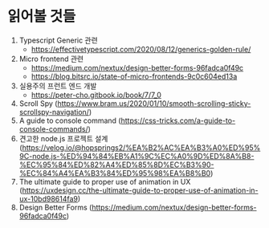 # 읽어볼 것들

1. Typescript Generic 관련 
    - https://effectivetypescript.com/2020/08/12/generics-golden-rule/
1. Micro frontend 관련 
    - https://medium.com/nextux/design-better-forms-96fadca0f49c
    - https://blog.bitsrc.io/state-of-micro-frontends-9c0c604ed13a
1. 실용주의 프런트 엔드 개발
    - https://peter-cho.gitbook.io/book/7/7_0
1. Scroll Spy (https://www.bram.us/2020/01/10/smooth-scrolling-sticky-scrollspy-navigation/) 
1. A guide to console command (https://css-tricks.com/a-guide-to-console-commands/)
1. 견고한 node.js 프로젝트 설계 (https://velog.io/@hopsprings2/%EA%B2%AC%EA%B3%A0%ED%95%9C-node.js-%ED%94%84%EB%A1%9C%EC%A0%9D%ED%8A%B8-%EC%95%84%ED%82%A4%ED%85%8D%EC%B3%90-%EC%84%A4%EA%B3%84%ED%95%98%EA%B8%B0)
1. The ultimate guide to proper use of animation in UX (https://uxdesign.cc/the-ultimate-guide-to-proper-use-of-animation-in-ux-10bd98614fa9)
1. Design Better Forms (https://medium.com/nextux/design-better-forms-96fadca0f49c)

